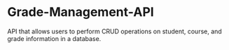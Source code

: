 # Grade-Management-API
API that allows users to perform CRUD operations on student, course, and grade information in a database.
